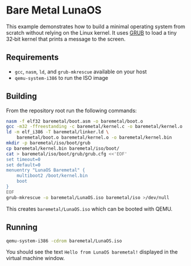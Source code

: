 # Bare Metal LunaOS

This example demonstrates how to build a minimal operating system from scratch without relying on the Linux kernel.
It uses [GRUB](https://www.gnu.org/software/grub/) to load a tiny 32‑bit kernel that prints a message to the screen.

## Requirements
- `gcc`, `nasm`, `ld`, and `grub-mkrescue` available on your host
- `qemu-system-i386` to run the ISO image

## Building
From the repository root run the following commands:
```bash
nasm -f elf32 baremetal/boot.asm -o baremetal/boot.o
gcc -m32 -ffreestanding -c baremetal/kernel.c -o baremetal/kernel.o
ld -m elf_i386 -T baremetal/linker.ld \
    baremetal/boot.o baremetal/kernel.o -o baremetal/kernel.bin
mkdir -p baremetal/iso/boot/grub
cp baremetal/kernel.bin baremetal/iso/boot/
cat > baremetal/iso/boot/grub/grub.cfg <<'EOF'
set timeout=0
set default=0
menuentry "LunaOS Baremetal" {
    multiboot2 /boot/kernel.bin
    boot
}
EOF
grub-mkrescue -o baremetal/LunaOS.iso baremetal/iso >/dev/null
```
This creates `baremetal/LunaOS.iso` which can be booted with QEMU.

## Running
```bash
qemu-system-i386 -cdrom baremetal/LunaOS.iso
```
You should see the text `Hello from LunaOS baremetal!` displayed in the virtual machine window.
